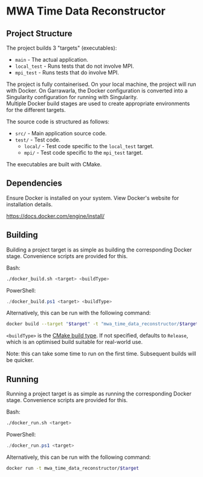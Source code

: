 # MWA Time Data Reconstructor

## Project Structure

The project builds 3 "targets" (executables):

- `main` - The actual application.
- `local_test` - Runs tests that do not involve MPI.
- `mpi_test` - Runs tests that do involve MPI.

The project is fully containerised. On your local machine, the project will run with Docker. On Garrawarla, the Docker configuration is converted into a Singularity configuration for running with Singularity.  
Multiple Docker build stages are used to create appropriate environments for the different targets.

The source code is structured as follows:

- `src/` - Main application source code.
- `test/` - Test code.
  - `local/` - Test code specific to the `local_test` target.
  - `mpi/` - Test code specific to the `mpi_test` target.

The executables are built with CMake.

## Dependencies

Ensure Docker is installed on your system. View Docker's website for installation
details.

<https://docs.docker.com/engine/install/>

## Building

Building a project target is as simple as building the corresponding Docker stage. Convenience scripts are provided for this.

Bash:
```bash
./docker_build.sh <target> <buildType>
```

PowerShell:
```powershell
./docker_build.ps1 <target> <buildType>
```

Alternatively, this can be run with the following command:

```bash
docker build --target "$target" -t "mwa_time_data_reconstructor/$target" --build-arg BUILD_TYPE=$buildType .
```

`<buildType>` is the [CMake build type](https://cmake.org/cmake/help/v3.10/variable/CMAKE_BUILD_TYPE.html). If not specified, defaults to `Release`, which is an optimised build suitable for real-world use.

Note: this can take some time to run on the first time. Subsequent builds will be quicker.

## Running

Running a project target is as simple as running the corresponding Docker stage. Convenience scripts are provided for this.

Bash:
```bash
./docker_run.sh <target>
```

PowerShell:
```powershell
./docker_run.ps1 <target>
```

Alternatively, this can be run with the following command:

```bash
docker run -t mwa_time_data_reconstructor/$target
```
